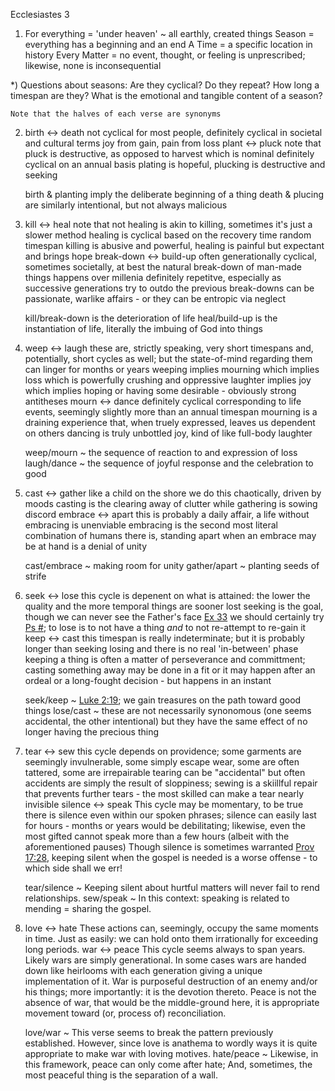 Ecclesiastes 3


1)	For everything = 'under heaven' ~ all earthly, created things
	Season = everything has a beginning and an end
	A Time = a specific location in history
	Every Matter = no event, thought, or feeling is unprescribed; likewise, none is inconsequential

*) Questions about seasons:
	Are they cyclical?  Do they repeat?
	How long a timespan are they?
	What is the emotional and tangible content of a season?

	Note that the halves of each verse are synonyms

2)	birth <-> death
		not cyclical for most people, definitely cyclical in societal and cultural terms
		joy from gain, pain from loss
	plant <-> pluck
		note that pluck is destructive, as opposed to harvest which is nominal
		definitely cyclical on an annual basis
		plating is hopeful, plucking is destructive and seeking

	birth & planting imply the deliberate beginning of a thing
	death & plucing are similarly intentional, but not always malicious
	
3)	kill <-> heal
		note that not healing is akin to killing, sometimes it's just a slower method
		healing is cyclical based on the recovery time
		random timespan
		killing is abusive and powerful, healing is painful but expectant and brings hope
	break-down <-> build-up
		often generationally cyclical, sometimes societally, at best the natural break-down of man-made things happens over millenia
		definitely repetitve, especially as successive generations try to outdo the previous
		break-downs can be passionate, warlike affairs - or they can be entropic via neglect

	kill/break-down is the deterioration of life
	heal/build-up is the instantiation of life, literally the imbuing of God into things

4)	weep <-> laugh
		these are, strictly speaking, very short timespans and, potentially, short cycles as well; but the state-of-mind regarding them can linger for months or years
		weeping implies mourning which implies loss which is powerfully crushing and oppressive
		laughter implies joy which implies hoping or having some desirable - obviously strong antitheses
	mourn <-> dance
		definitely cyclical corresponding to life events, seemingly slightly more than an annual timespan
		mourning is a draining experience that, when truely expressed, leaves us dependent on others
		dancing is truly unbottled joy, kind of like full-body laughter

	weep/mourn ~ the sequence of reaction to and expression of loss
	laugh/dance ~ the sequence of joyful response and the celebration to good

5)	cast <-> gather
		like a child on the shore we do this chaotically, driven by moods
		casting is the clearing away of clutter while gathering is sowing discord
	embrace <-> apart
		this is probably a daily affair, a life without embracing is unenviable
		embracing is the second most literal combination of humans there is, standing apart when an embrace may be at hand is a denial of unity

	cast/embrace ~ making room for unity
	gather/apart ~ planting seeds of strife

6)	seek <-> lose
		this cycle is depenent on what is attained: the lower the quality and the more temporal things are sooner lost
		seeking is the goal, though we can never see the Father's face [Ex 33]() we should certainly try [Ps #](); to lose is to not have a thing *and* to not re-attempt to re-gain it
	keep <-> cast
		this timespan is really indeterminate; but it is probably longer than seeking losing and there is no real 'in-between' phase
		keeping a thing is often a matter of perseverance and committment; casting something away may be done in a fit or it may happen after an ordeal or a long-fought decision - but happens in an instant

	seek/keep ~ [Luke 2:19](); we gain treasures on the path toward good things
	lose/cast ~ these are not necessarily synonomous (one seems accidental, the other intentional) but they have the same effect of no longer having the precious thing

7)	tear <-> sew
		this cycle depends on providence; some garments are seemingly invulnerable, some simply escape wear, some are often tattered, some are irrepairable
		tearing can be "accidental" but often accidents are simply the result of sloppiness; sewing is a skiillful repair that prevents further tears - the most skilled can make a tear nearly invisible
	silence <-> speak
		This cycle may be momentary, to be true there is silence even within our spoken phrases; silence can easily last for hours - months or years would be debilitating; likewise, even the most gifted cannot speak more than a few hours (albeit with the aforementioned pauses)
		Though silence is sometimes warranted [Prov 17:28](), keeping silent when the gospel is needed is a worse offense - to which side shall we err!

	tear/silence ~ Keeping silent about hurtful matters will never fail to rend relationships.
	sew/speak ~ In this context: speaking is related to mending = sharing the gospel.

8)	love <-> hate
		These actions can, seemingly, occupy the same moments in time.  Just as easily: we can hold onto them irrationally for exceeding long periods.
	war <-> peace
		This cycle seems always to span years.  Likely wars are simply generational.  In some cases wars are handed down like heirlooms with each generation giving a unique implementation of it.
		War is purposeful destruction of an enemy and/or his things; more importantly: it is the devotion thereto.  Peace is not the absence of war, that would be the middle-ground here, it is appropriate movement toward (or, process of) reconciliation.

	love/war ~ This verse seems to break the pattern previously established.  However, since love is anathema to wordly ways it is quite appropriate to make war with loving motives.
	hate/peace ~ Likewise, in this framework, peace can only come after hate; And, sometimes, the most peaceful thing is the separation of a wall.
